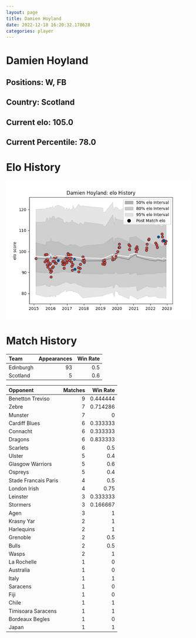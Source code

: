 ```yaml
---  
layout: page  
title: Damien Hoyland  
date: 2022-12-18 16:20:32.178628  
categories: player  
---
```

# Damien Hoyland

## Positions: W, FB

## Country: Scotland

## Current elo: 105.0

## Current Percentile: 78.0

# Elo History


![elo history](history_DamienHoyland.png)
# Match History


| Team      |   Appearances |   Win Rate |
|:----------|--------------:|-----------:|
| Edinburgh |            93 |        0.5 |
| Scotland  |             5 |        0.6 |

| Opponent             |   Matches |   Win Rate |
|:---------------------|----------:|-----------:|
| Benetton Treviso     |         9 |   0.444444 |
| Zebre                |         7 |   0.714286 |
| Munster              |         7 |   0        |
| Cardiff Blues        |         6 |   0.333333 |
| Connacht             |         6 |   0.333333 |
| Dragons              |         6 |   0.833333 |
| Scarlets             |         6 |   0.5      |
| Ulster               |         5 |   0.4      |
| Glasgow Warriors     |         5 |   0.6      |
| Ospreys              |         5 |   0.4      |
| Stade Francais Paris |         4 |   0.5      |
| London Irish         |         4 |   0.75     |
| Leinster             |         3 |   0.333333 |
| Stormers             |         3 |   0.166667 |
| Agen                 |         3 |   1        |
| Krasny Yar           |         2 |   1        |
| Harlequins           |         2 |   1        |
| Grenoble             |         2 |   0.5      |
| Bulls                |         2 |   0.5      |
| Wasps                |         2 |   1        |
| La Rochelle          |         1 |   0        |
| Australia            |         1 |   0        |
| Italy                |         1 |   1        |
| Saracens             |         1 |   0        |
| Fiji                 |         1 |   0        |
| Chile                |         1 |   1        |
| Timisoara Saracens   |         1 |   1        |
| Bordeaux Begles      |         1 |   0        |
| Japan                |         1 |   1        |